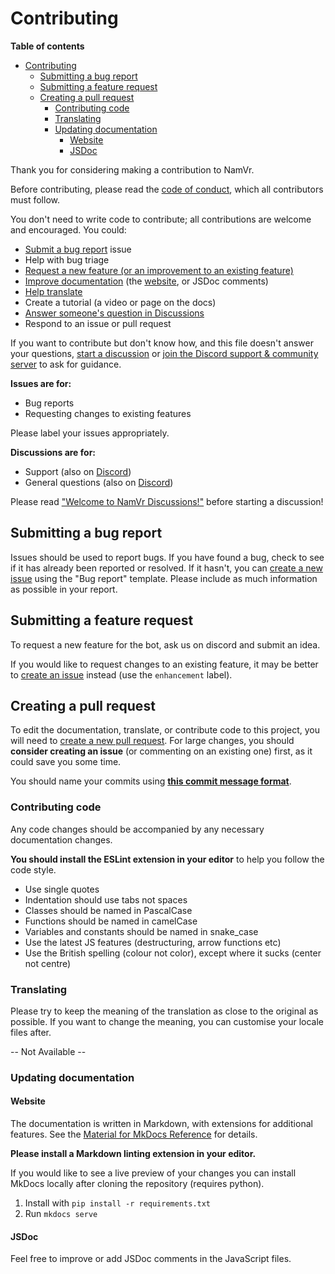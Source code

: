 # Contributing

**Table of contents**

- [Contributing](#contributing)
  - [Submitting a bug report](#submitting-a-bug-report)
  - [Submitting a feature request](#submitting-a-feature-request)
  - [Creating a pull request](#creating-a-pull-request)
    - [Contributing code](#contributing-code)
    - [Translating](#translating)
    - [Updating documentation](#updating-documentation)
      - [Website](#website)
      - [JSDoc](#jsdoc)

Thank you for considering making a contribution to NamVr.

Before contributing, please read the [code of conduct](CODE_OF_CONDUCT.md), which all contributors must follow.

You don't need to write code to contribute; all contributions are welcome and encouraged. You could:

- [Submit a bug report](#submitting-a-bug-report) issue
- Help with bug triage
- [Request a new feature (or an improvement to an existing feature)](#submitting-a-feature-request)
- [Improve documentation](#updating-documentation) (the [website](https://namanvrati.cf), or JSDoc comments)
- [Help translate](#translating)
- Create a tutorial (a video or page on the docs)
- [Answer someone's question in Discussions](https://github.com/NamVr/Chat-Economy-Bot/discussions/categories/support-q-a?discussions_q=category%3A%22Support+%28Q%26A%29%22+is%3Aunanswered)
- Respond to an issue or pull request

If you want to contribute but don't know how, and this file doesn't answer your questions, [start a discussion](https://github.com/NamVr/../discussions/new) or [join the Discord support & community server](https://discord.gg/soon) to ask for guidance.

**Issues are for:**

- Bug reports
- Requesting changes to existing features

Please label your issues appropriately.

**Discussions are for:**

- Support (also on [Discord](https://discord.gg/soon))
- General questions (also on [Discord](https://discord.gg/soon))
<!-- - Requesting new features -->

Please read ["Welcome to NamVr Discussions!"](https://github.com/NamVr/Chat-Economy-Bot/discussions/..) before starting a discussion!

## Submitting a bug report

Issues should be used to report bugs. If you have found a bug, check to see if it has already been reported or resolved. If it hasn't, you can [create a new issue](https://github.com/NamVr/Chat-Economy-Bot/issues/new/choose) using the "Bug report" template. Please include as much information as possible in your report.

## Submitting a feature request

<!-- To request a new feature, [start a new discussion](https://github.com/NamVr/Chat-Economy-Bot/discussions/new?category=Ideas) under the Ideas category so other members of the community can discuss the request and vote on it. -->

To request a new feature for the bot, ask us on discord and submit an idea.

If you would like to request changes to an existing feature, it may be better to [create an issue](https://github.com/NamVr/Chat-Economy-Bot/issues/new) instead (use the `enhancement` label).

## Creating a pull request

To edit the documentation, translate, or contribute code to this project, you will need to [create a new pull request](https://github.com/NamVr/Chat-Economy-Bot/compare). For large changes, you should **consider creating an issue** (or commenting on an existing one) first, as it could save you some time.

You should name your commits using [**this commit message format**](https://github.com/angular/material/blob/master/.github/CONTRIBUTING.md#-commit-message-format).

### Contributing code

Any code changes should be accompanied by any necessary documentation changes.

**You should install the ESLint extension in your editor** to help you follow the code style.

- Use single quotes
- Indentation should use tabs not spaces
- Classes should be named in PascalCase
- Functions should be named in camelCase
- Variables and constants should be named in snake_case
- Use the latest JS features (destructuring, arrow functions etc)
- Use the British spelling (colour not color), except where it sucks (center not centre)

### Translating

Please try to keep the meaning of the translation as close to the original as possible. If you want to change the meaning, you can customise your locale files after.

-- Not Available --

### Updating documentation

#### Website

The documentation is written in Markdown, with extensions for additional features. See the [Material for MkDocs Reference](https://squidfunk.github.io/mkdocs-material/reference/abbreviations/) for details.

**Please install a Markdown linting extension in your editor.**

If you would like to see a live preview of your changes you can install MkDocs locally after cloning the repository (requires python).

1. Install with `pip install -r requirements.txt`
2. Run `mkdocs serve`

#### JSDoc

Feel free to improve or add JSDoc comments in the JavaScript files.
